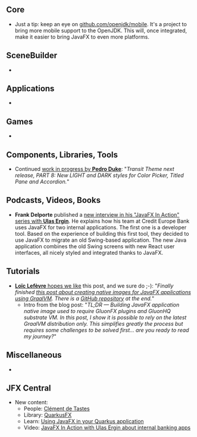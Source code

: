 ## Core

* Just a tip: keep an eye on [github.com/openjdk/mobile](https://github.com/openjdk/mobile). It's a project to bring more mobile support to the OpenJDK. This will, once integrated, make it easier to bring JavaFX to even more platforms.

## SceneBuilder

*

## Applications

*

## Games

*

## Components, Libraries, Tools

* Continued [work in progress by **Pedro Duke**](https://x.com/P_Duke/status/1847993884355277286): "_Transit Theme next release, PART 8: New LIGHT and DARK styles for Color Picker, Titled Pane and Accordion._"

## Podcasts, Videos, Books

* **Frank Delporte** published a [new interview in his "JavaFX In Action" series with **Ulas Ergin**](https://webtechie.be/post/2024-10-22-jfxinaction-ulas-ergin/). He explains how his team at Credit Europe Bank uses JavaFX for two internal applications. The first one is a developer tool. Based on the experience of building this first tool, they decided to use JavaFX to migrate an old Swing-based application. The new Java application combines the old Swing screens with new React user interfaces, all nicely styled and integrated thanks to JavaFX.

## Tutorials

* [**Loïc Lefèvre** hopes we like](https://x.com/Loic__Lefevre/status/1848390393252987106) this post, and we sure do ;-): "_Finally finished [this post about creating native images for JavaFX applications using GraalVM](https://medium.com/db-one/building-javafx-app-native-image-with-graalvm-new-achievement-unlocked-c5e236ecf11d). There is a [GitHub repository](https://github.com/loiclefevre/javafx-native) at the end._"
  * Intro from the blog post: "_TL;DR — Building JavaFX application native image used to require GluonFX plugins and GluonHQ substrate VM. In this post, I show it is possible to rely on the latest GraalVM distribution only. This simplifies greatly the process but requires some challenges to be solved first… are you ready to read my journey?_"

## Miscellaneous

*

## JFX Central

* New content:
  * People: [Clément de Tastes](https://www.jfx-central.com/people/c.detastes) 
  * Library: [QuarkusFX](https://www.jfx-central.com/libraries/quarkus-fx)
  * Learn: [Using JavaFX in your Quarkus application](https://www.jfx-central.com/learn-javafx/quarkus-fx)
  * Video: [JavaFX In Action with Ulas Ergin about internal banking apps](https://www.jfx-central.com/videos/djbC7zWc-2w)
